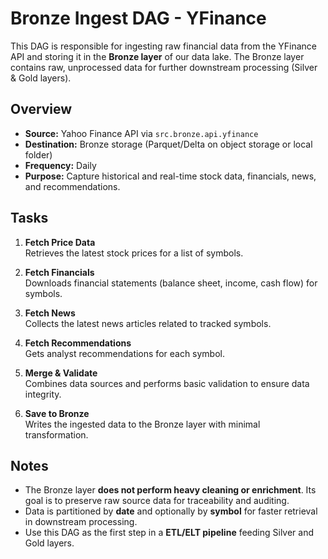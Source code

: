 # Bronze Ingest DAG - YFinance

This DAG is responsible for ingesting raw financial data from the YFinance API and storing it in the **Bronze layer** of our data lake. The Bronze layer contains raw, unprocessed data for further downstream processing (Silver & Gold layers).

## Overview

- **Source:** Yahoo Finance API via `src.bronze.api.yfinance`
- **Destination:** Bronze storage (Parquet/Delta on object storage or local folder)
- **Frequency:** Daily
- **Purpose:** Capture historical and real-time stock data, financials, news, and recommendations.

## Tasks

1. **Fetch Price Data**  
   Retrieves the latest stock prices for a list of symbols.

2. **Fetch Financials**  
   Downloads financial statements (balance sheet, income, cash flow) for symbols.

3. **Fetch News**  
   Collects the latest news articles related to tracked symbols.

4. **Fetch Recommendations**  
   Gets analyst recommendations for each symbol.

5. **Merge & Validate**  
   Combines data sources and performs basic validation to ensure data integrity.

6. **Save to Bronze**  
   Writes the ingested data to the Bronze layer with minimal transformation.

## Notes

- The Bronze layer **does not perform heavy cleaning or enrichment**. Its goal is to preserve raw source data for traceability and auditing.
- Data is partitioned by **date** and optionally by **symbol** for faster retrieval in downstream processing.
- Use this DAG as the first step in a **ETL/ELT pipeline** feeding Silver and Gold layers.

